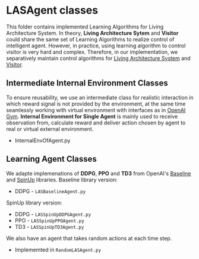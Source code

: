 # LASAgent classes
This folder contains implemented Learning Algorithms for Living Architecture System. In theory, **Living Architecture Sytem** and **Visitor** could share the same set of Learning Algorithms to realize control of intelligent agent. However, in practice, using learning algorithm to control visitor is very hard and complex. Therefore, in our implementation, we separatively maintain control algorithms for [Living Architecture System](https://github.com/UWaterloo-ASL/LAS_Gym/tree/master/LASAgent) and [Visitor](https://github.com/UWaterloo-ASL/LAS_Gym/tree/master/VisitorAgent).

## Intermediate Internal Environment Classes
To ensure reusability, we use an intermediate class for realistic interaction in which reward signal is not provided by the environment, at the same time seamlessly working with virtual environment with interfaces as in [OpenAI Gym](https://gym.openai.com/docs/). 
**Internal Environment for Single Agent** is mainly used to receive observation from, calculate reward and deliver action chosen by agent to real or virtual external environment.
   * InternalEnvOfAgent.py

## Learning Agent Classes

We adapte implemenations of **DDPG**, **PPO** and **TD3** from OpenAI's [Baseline](https://github.com/openai/baselines) and [SpinUp](https://spinningup.openai.com/en/latest/#) libraries.
Baseline library version:
  * DDPG - `LASBaselineAgent.py`

SpinUp library version:
  * DDPG - `LASSpinUpDDPGAgent.py`
  * PPO - `LASSpinUpPPOAgent.py`
  * TD3 - `LASSpinUpTD3Agent.py`
 
We also have an agent that takes random actions at each time step.
   * Implememted in `RandomLASAgent.py`
